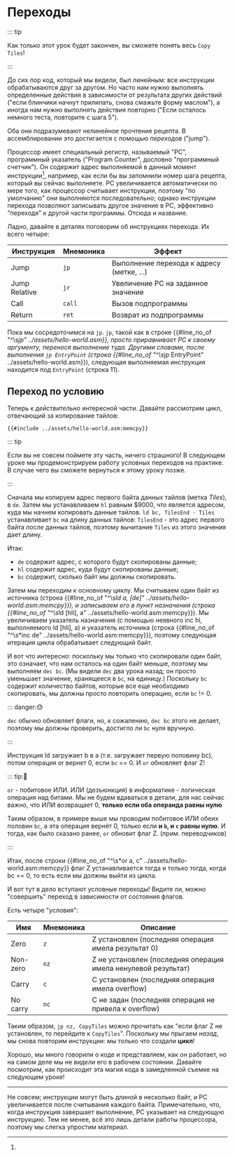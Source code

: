 # Переходы

::: tip

Как только этот урок будет закончен, вы сможете понять весь `Copy Tiles`!

:::

До сих пор код, который мы видели, был линейным: все инструкции обрабатываются друг за другом.
Но часто нам нужно выполнять определенные действия в зависимости от результата других действий ("если блинчики начнут прилипать, снова смажьте форму маслом"), а иногда нам нужно выполнять действия повторно ("Если осталось немного теста, повторите с шага 5").

Оба они подразумевают нелинейное прочтение рецепта.
В ассемблировании это достигается с помощью *переходов* ("jump").

Процессор имеет специальный регистр, называемый "PC", программный указатель ("Program Counter", дословно "программный счетчик").
Он содержит адрес выполняемой в данный момент инструкции[^pc_updates], например, как если бы вы запомнили номер шага рецепта, который вы сейчас выполняете.
PC увеличивается автоматически по мере того, как процессор считывает инструкции, поэтому "по умолчанию" они выполняются последовательно; однако инструкции перехода позволяют записывать другое значение в PC, эффективно "переходя" к другой части программы.
Отсюда и название.

Ладно, давайте в деталях поговорим об инструкциях перехода.
Их всего четыре:

Инструкция    |Мнемоника | Эффект
--------------|----------|---------------------------------------------
Jump          | `jp`     | Выполнение перехода к адресу (метке, ...)
Jump Relative | `jr`     | Увеличение PC на заданное значение
Call          | `call`   | Вызов подпрограммы
Return        | `ret`    | Возврат из подпрограммы

Пока мы сосредоточимся на `jp`.
`jp`, такой как в строке {{#line_no_of "^\s*jp" ../assets/hello-world.asm}}, просто приравнивает PC к своему аргументу, перенося выполнение туда.
Другими словами, после выполнения `jp EntryPoint` (строка {{#line_no_of "^\s*jp EntryPoint" ../assets/hello-world.asm}}), следующая выполняемая инструкция находится под `EntryPoint` (строка <!-- should be {{#line_no_of "^\s*EntryPoint:" ../assets/hello-world.asm}} + 1 --> 11).

<!-- ::: tip:🤔

Возможно, вам интересно, зачем вообще нужен "jp".
Не волнуйтесь, позже мы узнаем.

::: -->

## Переход по условию

Теперь к *действительно* интересной части.
Давайте рассмотрим цикл, отвечающий за копирование тайлов:

```rgbasm,linenos,start={{#line_no_of "" ../assets/hello-world.asm:memcpy}}
{{#include ../assets/hello-world.asm:memcpy}}
```

::: tip

Eсли вы не совсем поймете эту часть, ничего страшного! В следующем уроке мы продемонстрируем работу условных переходов на практике. В случае чего вы сможете вернуться к этому уроку позже.

:::

Сначала мы копируем адрес первого байта данных тайлов (метка *Tiles*), в `de`.
Затем мы устанавливаем `hl` равным $9000, что является адресом, куда мы начнем копировать данные тайлов.
`ld bc, TilesEnd - Tiles` устанавливает `bc` на длину данных тайлов: `TilesEnd` - это адрес первого байта *после* данных тайлов, поэтому вычитание `Tiles` из этого значения дает длину.

Итак:

- `de` содержит адрес, с которого будут скопированы данные;
- `hl` содержит адрес, куда будут скопированы данные;
- `bc` содержит, сколько байт мы должны скопировать.

Затем мы переходим к основному циклу.
Мы считываем один байт из источника (строка {{#line_no_of "^\s*ld a, \[de\]" ../assets/hello-world.asm:memcpy}}), и записываем его в пункт назначения (строка {{#line_no_of "^\s*ld \[hli\], a" ../assets/hello-world.asm:memcpy}}).
Мы увеличиваем указатель назначения (с помощью неявного inc hl, выполняемого ld [hli], a) и указатель источника (строка {{#line_no_of "^\s*inc de" ../assets/hello-world.asm:memcpy}}), поэтому следующая итерация цикла обрабатывает следующий байт.

И вот что интересно: поскольку мы только что скопировали один байт, это означает, что нам осталось на один байт меньше, поэтому мы выполняем `dec bc`.
(Мы видели `dec` два урока назад; он просто уменьшает значение, хранящееся в `bc`, на единицу.)
Поскольку `bc` содержит количество байтов, которые все еще необходимо скопировать, мы должны просто повторить операцию, если `bc` != 0.

::: danger:😓

`dec` обычно обновляет флаги, но, к сожалению, `dec bc` этого не делает, поэтому мы должны проверить, достигло ли `bc` нуля вручную.

:::

Инструкция ld загружает b в a (т.е. загружает первую половину bc), потом операция or вернет 0, если `bc` == 0.
И `or` обновляет флаг Z!

::: tip:🥴

`or` - побитовое ИЛИ.
ИЛИ (дезъюнкция) в информатике - логическая операция над битами. Мы не будем вдаваться в детали, для нас сейчас важно, что ИЛИ возвращает 0, **только если оба операнда равны нулю**

Таким образом, в примере выше мы проводим побитовое ИЛИ обеих половин `bc`, а эта операция вернёт 0, только если **и `b`, и `c` равны нулю**. И тогда, как было сказано ранее, `or` обновит флаг Z. (прим. переводчиков)

:::

Итак, после строки {{#line_no_of "^\s*or a, c" ../assets/hello-world.asm:memcpy}} флаг Z устанавливается тогда и только тогда, когда bc == 0, то есть если мы должны выйти из цикла.

И вот тут в дело вступают условные переходы!
Видите ли, можно "совершить" переход в зависимости от состояния флагов.

Есть четыре "условия":

Имя      |Мнемоника | Описание
---------|----------|----------------------------------------------------
Zero     | `z`      | Z установлен (последняя операция имела результат 0)
Non-zero | `nz`     | Z не установлен (последняя операция имела ненулевой результат)
Carry    | `c`      | C установлен (последняя операция имела overflow)
No carry | `nc`     | C не задан (последняя операция не привела к overflow)

Таким образом, `jp nz, CopyTiles` можно прочитать как "если флаг Z не установлен, то перейдите к `CopyTiles`".
Поскольку мы прыгаем *назад*, мы снова повторим инструкции: мы только что создали **цикл**!

Хорошо, мы много говорили о коде и представляем, как он работает, но на самом деле мы не *видели* его в рабочем состоянии.
Давайте посмотрим, как происходит эта магия кода в замедленной съемке на следующем уроке!

---

[^pc_updates]:
Не совсем; инструкции могут быть длиной в несколько байт, и PC увеличивается после считывания каждого байта.
Примечательно, что, когда инструкция завершает выполнение, PC указывает на следующую инструкцию.
Тем не менее, всё это лишь детали работы процессора, поэтому мы слегка упростим материал.

